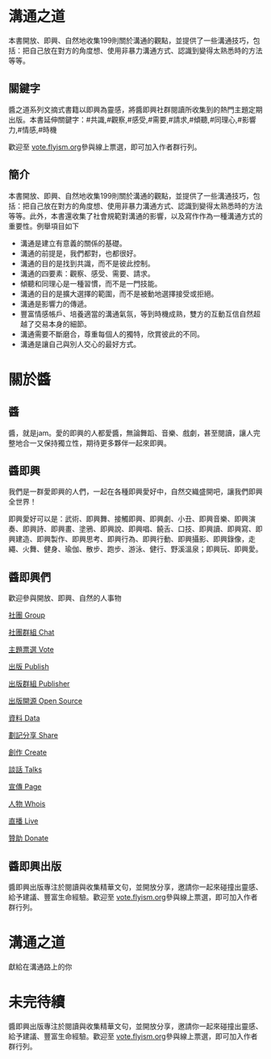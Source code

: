 # 溝通之道

本書開放、即興、自然地收集199則關於溝通的觀點，並提供了一些溝通技巧，包括：把自己放在對方的角度想、使用非暴力溝通方式、認識到變得太熟悉時的方法等等。

## 關鍵字

醬之道系列文摘式書籍以即興為靈感，將醬即興社群閱讀所收集到的熱門主題定期出版。本書延伸關鍵字：#共識,#觀察,#感受,#需要,#請求,#傾聽,#同理心,#影響力,#情感,#時機

歡迎至 [vote.flyism.org](https://vote.flyism.org/)參與線上票選，即可加入作者群行列。

## 簡介

本書開放、即興、自然地收集199則關於溝通的觀點，並提供了一些溝通技巧，包括：把自己放在對方的角度想、使用非暴力溝通方式、認識到變得太熟悉時的方法等等。此外，本書還收集了社會規範對溝通的影響，以及寫作作為一種溝通方式的重要性。例舉項目如下

- 溝通是建立有意義的關係的基礎。
- 溝通的前提是，我們都對，也都很好。
- 溝通的目的是找到共識，而不是彼此控制。
- 溝通的四要素：觀察、感受、需要、請求。
- 傾聽和同理心是一種習慣，而不是一門技能。
- 溝通的目的是擴大選擇的範圍，而不是被動地選擇接受或拒絕。
- 溝通是影響力的傳遞。
- 豐富情感帳戶、培養適當的溝通氣氛，等到時機成熟，雙方的互動互信自然超越了交易本身的細節。
- 溝通需要不斷磨合，尊重每個人的獨特，欣賞彼此的不同。
- 溝通是讓自己與別人交心的最好方式。

# 關於醬

## 醬

醬，就是jam。愛的即興的人都愛醬，無論舞蹈、音樂、戲劇，甚至閱讀，讓人完整地合一又保持獨立性，期待更多夥伴一起來即興。

## 醬即興

我們是一群愛即興的人們，一起在各種即興愛好中，自然交織盛開吧，讓我們即興全世界！

即興愛好可以是：武術、即興舞、接觸即興、即興劇、小丑、即興音樂、即興演奏、即興詩、即興畫、塗鴉、即興說、即興唱、饒舌、口技、即興讀、即興寫、即興建造、即興製作、即興思考、即興行為、即興行動、即興攝影、即興錄像，走繩、火舞、健身、瑜伽、散步、跑步、游泳、健行、野溪溫泉；即興玩、即興愛。

## 醬即興們

歡迎參與開放、即興、自然的人事物

[社團 Group](https://flyism.org) 

[社團群組 Chat](https://j.flyism.org) 

[主題票選 Vote](https://vote.flyism.org)

[出版 Publish](https://pub.flyism.org/)

[出版群組 Publisher](https://pubs.flyism.org)

[出版開源 Open Source](https://gub.flyism.org/)

[資料 Data](https://i.flyism.org)

[劃記分享 Share](https://r.flyism.org) 

[創作 Create](https://n.flyism.org)

[談話 Talks](https://t.flyism.org)

[宣傳 Page](https://a.flyism.org)

[人物 Whois](https://whois.flyism.org) 

[直播 Live](https://talks.flyism.org) 

[贊助 Donate](https://p.flyisms.org)

## 醬即興出版

醬即興出版專注於閱讀與收集精華文句，並開放分享，邀請你一起來碰撞出靈感、給予建議、豐富生命經驗。歡迎至 [vote.flyism.org](https://vote.flyism.org/)參與線上票選，即可加入作者群行列。

# 溝通之道

獻給在溝通路上的你



# 未完待續

醬即興出版專注於閱讀與收集精華文句，並開放分享，邀請你一起來碰撞出靈感、給予建議、豐富生命經驗。歡迎至 [vote.flyism.org](https://vote.flyism.org/)參與線上票選，即可加入作者群行列。
